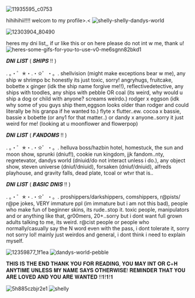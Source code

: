 ![11935595_c0753](https://github.com/user-attachments/assets/89002cbb-906e-4595-add6-177364332ba7)



hihihihii!!!! welcom to my profile>.<
![shelly-shelly-dandys-world](https://github.com/user-attachments/assets/7ed4a305-be8e-4cfc-bad6-366999479671)

![12303904_80490](https://github.com/user-attachments/assets/4c7b9680-7b6a-43b6-8e7f-7c501553de7c)



heres my dni list,, if ur like this or on here please do not int w me, thank u! ![heres-some-gifs-for-you-to-use-v0-me6sgnn82bkd1](https://github.com/user-attachments/assets/ba45063e-e7bf-4119-a6fc-24fa6a530b8e)


𝑫𝑵𝑰 𝑳𝑰𝑺𝑻 ( 𝑺𝑯𝑰𝑷𝑺 !! )

. 。・゜✭・.・✫゜・。.
shellvision (might make exceptions bear w me), any ship w shrimpo bc honestly its just toxic, sorry! 
angryhugs, fruitcake, bobette x ginger (idk the ship name forgive me!!), reflectivedetective, any ships with toodles,
any ships with pebble OR coal (its weird, why would u ship a dog or child with anyone? screams weirdo.) rodger x eggson
(idk why some of you guys ship them,eggson looks older than rodger and could literally be his granpa if he wanted to.) 
flyte x flutter..ew. cocoa x bassie, bassie x bobette (or any1 for that matter..) or dandy x anyone..sorry it just weird 
for me! (looking at u moonflower and flowerpop)

𝑫𝑵𝑰 𝑳𝑰𝑺𝑻 ( 𝑭𝑨𝑵𝑫𝑶𝑴𝑺 !! )

. 。・゜✭・.・✫゜・。.
helluva boss/hazbin hotel, homestuck, the sun and moon show, sprunki (dniuf!), cookie run kingdom, jjk fandom..nty, regretevator,
dandys world (dniuid/do not interact unless i do.), any object show, steven universe (dniuf/dniuid), forsaken (dniuf/dniuid),
alfreds playhouse, and gravity falls, dead plate, tcoal or wtvr that is..

𝑫𝑵𝑰 𝑳𝑰𝑺𝑻 ( 𝑩𝑨𝑺𝑰𝑪 𝑫𝑵𝑰𝑺 !! )

. 。・゜✭・.・✫゜・。.
proshippers/darkshippers, comshippers, r@pists/ r@pe jokes, VERY immature ppl (im immature but i am not this bad), people who make fun of beginner skins, its rude..stop it. toxic people,
manipulators and or anything like that, gr00mers, 20+..sorry but i dont want full grown adults talking to me, its weird. r@cist people or people who normally/casually say
the N word even with the pass, i dont tolerate it, sorry not sorry lol! mainly just weirdos and general, i dont think i need to explain myself.

![12359877_1f1ea](https://github.com/user-attachments/assets/be2427c2-270e-4fc8-81bc-5e59f1a34294) ![dandys-world-pebble](https://github.com/user-attachments/assets/006f5f83-1020-4722-874e-6bde634bd2b8)

𝐓𝐇𝐈𝐒 𝐈𝐒 𝐓𝐇𝐄 𝐄𝐍𝐃 𝐓𝐇𝐀𝐍𝐊 𝐘𝐎𝐔 𝐅𝐎𝐑 𝐑𝐄𝐀𝐃𝐈𝐍𝐆,
𝐘𝐎𝐔 𝐌𝐀𝐘 𝐈𝐍𝐓 𝐎𝐑 𝐂+𝐇 𝐀𝐍𝐘𝐓𝐈𝐌𝐄 𝐔𝐍𝐋𝐄𝐒𝐒 𝐌𝐘 𝐍𝐀𝐌𝐄 𝐒𝐀𝐘𝐒 𝐎𝐓𝐇𝐄𝐑𝐖𝐈𝐒𝐄!
𝐑𝐄𝐌𝐈𝐍𝐃𝐄𝐑 𝐓𝐇𝐀𝐓 𝐘𝐎𝐔 𝐀𝐑𝐄 𝐋𝐎𝐕𝐄𝐃 𝐀𝐍𝐃 𝐘𝐎𝐔 𝐀𝐑𝐄 𝐖𝐀𝐍𝐓𝐄𝐃 !!𝟏!𝟏!𝟏

![5h885czbjr2e1](https://github.com/user-attachments/assets/0437d5a8-30ce-48d3-ae0d-f0dab07cc1b9) ![shelly](https://github.com/user-attachments/assets/cd796fce-e406-4be0-b9f0-13e8e151abac)

